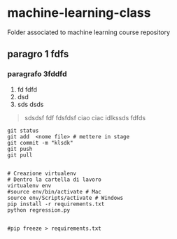 # machine-learning-class
Folder associated to machine learning course repository

## paragro 1 fdfs

### paragrafo 3fddfd

 
1. fd fdfd
2. dsd
3. sds dsds

> sdsdsf fdf fdsfdsf ciao ciac idlkssds fdfds
 

```
git status
git add  <nome file> # mettere in stage
git commit -m "klsdk" 
git push
git pull
```


```

# Creazione virtualenv
# Dentro la cartella di lavoro
virtualenv env
#source env/bin/activate # Mac 
source env/Scripts/activate # Windows
pip install -r requirements.txt
python regression.py


#pip freeze > requirements.txt
```
